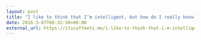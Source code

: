 ```yaml
---
layout: post
title: "I like to think that I’m intelligent, but how do I really know?"
date: 2016-3-07T06:32:56+00:00
external_url: https://itscoffeeti.me/i-like-to-think-that-i-m-intelligent-but-how-do-i-really-know-b3e353957274#.5tra40egv
---
```

